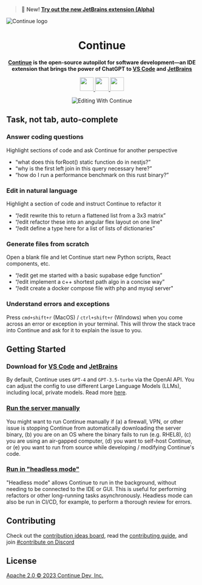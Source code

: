 > 🎁 **New! [Try out the new JetBrains extension (Alpha)](https://plugins.jetbrains.com/plugin/22707-continue-extension)**

![Continue logo](c_d.png)

<h1 align="center">Continue</h1>

<div align="center">

**[Continue](https://continue.dev/docs) is the open-source autopilot for software development—an IDE extension that brings the power of ChatGPT to [VS Code](https://marketplace.visualstudio.com/items?itemName=Continue.continue) and [JetBrains](https://plugins.jetbrains.com/plugin/22707-continue-extension)**

</div>

<div align="center">

<a target="_blank" href="https://opensource.org/licenses/Apache-2.0" style="background:none">
    <img src="https://img.shields.io/badge/License-Apache_2.0-blue.svg" style="height: 36px;" />
</a>
<a target="_blank" href="https://continue.dev/docs" style="background:none">
    <img src="https://img.shields.io/badge/continue_docs-%23BE1B55" style="height: 36px;" />
</a>
<a target="_blank" href="https://discord.gg/vapESyrFmJ" style="background:none">
    <img src="https://img.shields.io/badge/discord-join-continue.svg?labelColor=191937&color=6F6FF7&logo=discord" style="height: 36px;" />
</a>

<p></p>

![Editing With Continue](readme.gif)

</div>

## Task, not tab, auto-complete

### Answer coding questions

Highlight sections of code and ask Continue for another perspective

- “what does this forRoot() static function do in nestjs?”
- “why is the first left join in this query necessary here?”
- “how do I run a performance benchmark on this rust binary?”

### Edit in natural language

Highlight a section of code and instruct Continue to refactor it

- “/edit rewrite this to return a flattened list from a 3x3 matrix”
- “/edit refactor these into an angular flex layout on one line"
- “/edit define a type here for a list of lists of dictionaries”

### Generate files from scratch

Open a blank file and let Continue start new Python scripts, React components, etc.

- “/edit get me started with a basic supabase edge function”
- “/edit implement a c++ shortest path algo in a concise way”
- “/edit create a docker compose file with php and mysql server"

### Understand errors and exceptions

Press `cmd+shift+r` (MacOS) / `ctrl+shift+r` (Windows) when you come across an error or exception in your terminal. This will throw the stack trace into Continue and ask for it to explain the issue to you.

## Getting Started

### Download for [VS Code](https://marketplace.visualstudio.com/items?itemName=Continue.continue) and [JetBrains](https://plugins.jetbrains.com/plugin/22707-continue-extension)

By default, Continue uses `GPT-4` and `GPT-3.5-turbo` via the OpenAI API. You can adjust the config to use different Large Language Models (LLMs), including local, private models. Read more [here](https://continue.dev/docs/customization/models).

### [Run the server manually](https://continue.dev/docs/walkthroughs/manually-run-continue)

You might want to run Continue manually if (a) a firewall, VPN, or other issue is stopping Continue from automatically downloading the server binary, (b) you are on an OS where the binary fails to run (e.g. RHEL8), (c) you are using an air-gapped computer, (d) you want to self-host Continue, or (e) you want to run from source while developing / modifying Continue's code.

### [Run in "headless mode"](https://continue.dev/docs/walkthroughs/headless-mode)

"Headless mode" allows Continue to run in the background, without needing to be connected to the IDE or GUI. This is useful for performing refactors or other long-running tasks asynchronously. Headless mode can also be run in CI/CD, for example, to perform a thorough review for errors.

## Contributing

Check out the [contribution ideas board](https://github.com/orgs/continuedev/projects/2), read the [contributing guide](https://github.com/continuedev/continue/blob/main/CONTRIBUTING.md), and join [#contribute on Discord](https://discord.gg/vapESyrFmJ)

## License

[Apache 2.0 © 2023 Continue Dev, Inc.](./LICENSE)